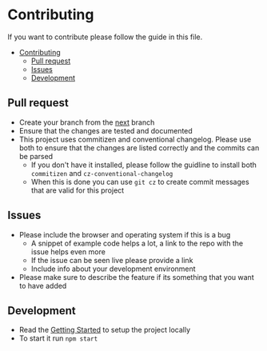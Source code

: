 # Contributing

If you want to contribute please follow the guide in this file.

<!-- toc -->

- [Contributing](#contributing)
  - [Pull request](#pull-request)
  - [Issues](#issues)
  - [Development](#development)

<!-- tocstop -->

## Pull request

* Create your branch from the [next](https://github.com/NERDDISCO/luminave/tree/next) branch
* Ensure that the changes are tested and documented  
* This project uses commitizen and conventional changelog. Please use both to ensure that the changes are listed correctly and the commits can be parsed
  * If you don't have it installed, please follow the guidline to install both `commitizen` and `cz-conventional-changelog`
  * When this is done you can use `git cz` to create commit messages that are valid for this project


## Issues

* Please include the browser and operating system if this is a bug
  * A snippet of example code helps a lot, a link to the repo with the issue helps even more
  * If the issue can be seen live please provide a link
  * Include info about your development environment
* Please make sure to describe the feature if its something that you want to have added

## Development

* Read the [Getting Started](https://github.com/NERDDISCO/luminave/tree/next#getting-started) to setup the project locally
* To start it run `npm start`
